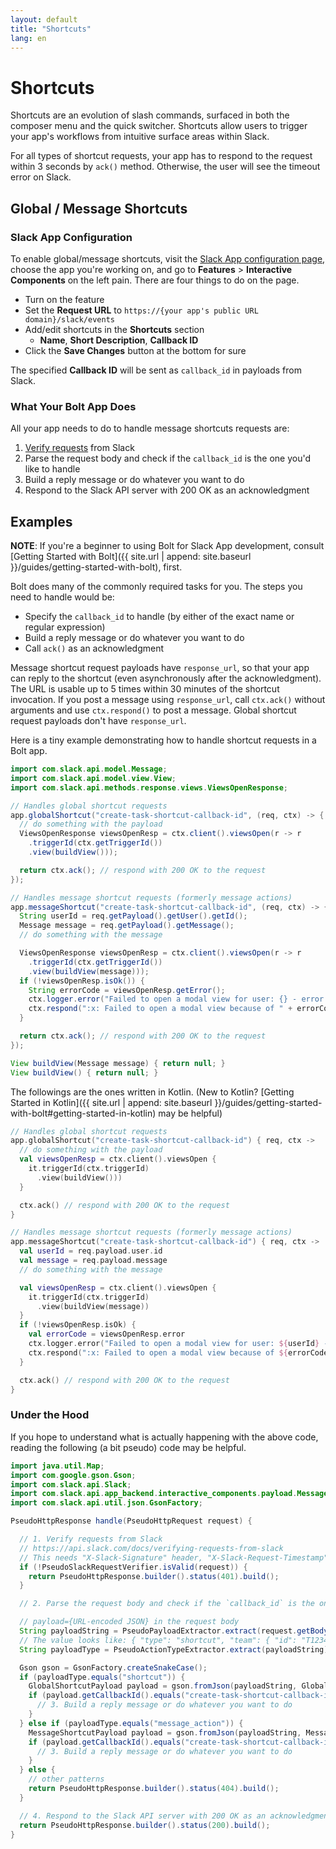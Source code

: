 ```yaml
---
layout: default
title: "Shortcuts"
lang: en
---
```


# Shortcuts

Shortcuts are an evolution of slash commands, surfaced in both the composer menu and the quick switcher. Shortcuts allow users to trigger your app's workflows from intuitive surface areas within Slack.

For all types of shortcut requests, your app has to respond to the request within 3 seconds by `ack()` method. Otherwise, the user will see the timeout error on Slack.

## Global / Message Shortcuts

### Slack App Configuration

To enable global/message shortcuts, visit the [Slack App configuration page](http://api.slack.com/apps), choose the app you're working on, and go to **Features** > **Interactive Components** on the left pain. There are four things to do on the page.

* Turn on the feature
* Set the **Request URL** to `https://{your app's public URL domain}/slack/events`
* Add/edit shortcuts in the **Shortcuts** section
  * **Name**, **Short Description**, **Callback ID**
* Click the **Save Changes** button at the bottom for sure

The specified **Callback ID** will be sent as `callback_id` in payloads from Slack.

### What Your Bolt App Does

All your app needs to do to handle message shortcuts requests are:

1. [Verify requests](https://api.slack.com/docs/verifying-requests-from-slack) from Slack
1. Parse the request body and check if the `callback_id` is the one you'd like to handle
1. Build a reply message or do whatever you want to do
1. Respond to the Slack API server with 200 OK as an acknowledgment

## Examples

**NOTE**: If you're a beginner to using Bolt for Slack App development, consult [Getting Started with Bolt]({{ site.url | append: site.baseurl }}/guides/getting-started-with-bolt), first.

Bolt does many of the commonly required tasks for you. The steps you need to handle would be:

* Specify the `callback_id` to handle (by either of the exact name or regular expression)
* Build a reply message or do whatever you want to do
* Call `ack()` as an acknowledgment

Message shortcut request payloads have `response_url`, so that your app can reply to the shortcut (even asynchronously after the acknowledgment). The URL is usable up to 5 times within 30 minutes of the shortcut invocation. If you post a message using `response_url`, call `ctx.ack()` without arguments and use `ctx.respond()` to post a message. Global shortcut request payloads don't have `response_url`.

Here is a tiny example demonstrating how to handle shortcut requests in a Bolt app.

```java
import com.slack.api.model.Message;
import com.slack.api.model.view.View;
import com.slack.api.methods.response.views.ViewsOpenResponse;

// Handles global shortcut requests
app.globalShortcut("create-task-shortcut-callback-id", (req, ctx) -> {
  // do something with the payload
  ViewsOpenResponse viewsOpenResp = ctx.client().viewsOpen(r -> r
    .triggerId(ctx.getTriggerId())
    .view(buildView()));

  return ctx.ack(); // respond with 200 OK to the request
});

// Handles message shortcut requests (formerly message actions)
app.messageShortcut("create-task-shortcut-callback-id", (req, ctx) -> {
  String userId = req.getPayload().getUser().getId();
  Message message = req.getPayload().getMessage();
  // do something with the message

  ViewsOpenResponse viewsOpenResp = ctx.client().viewsOpen(r -> r
    .triggerId(ctx.getTriggerId())
    .view(buildView(message)));
  if (!viewsOpenResp.isOk()) {
    String errorCode = viewsOpenResp.getError();
    ctx.logger.error("Failed to open a modal view for user: {} - error: {}", userId, errorCode);
    ctx.respond(":x: Failed to open a modal view because of " + errorCode);
  }

  return ctx.ack(); // respond with 200 OK to the request
});

View buildView(Message message) { return null; }
View buildView() { return null; }
```

The followings are the ones written in Kotlin. (New to Kotlin? [Getting Started in Kotlin]({{ site.url | append: site.baseurl }}/guides/getting-started-with-bolt#getting-started-in-kotlin) may be helpful)

```kotlin
// Handles global shortcut requests
app.globalShortcut("create-task-shortcut-callback-id") { req, ctx -> 
  // do something with the payload
  val viewsOpenResp = ctx.client().viewsOpen {
    it.triggerId(ctx.triggerId)
      .view(buildView()))
  }

  ctx.ack() // respond with 200 OK to the request
}

// Handles message shortcut requests (formerly message actions)
app.messageShortcut("create-task-shortcut-callback-id") { req, ctx ->
  val userId = req.payload.user.id
  val message = req.payload.message
  // do something with the message

  val viewsOpenResp = ctx.client().viewsOpen {
    it.triggerId(ctx.triggerId)
      .view(buildView(message))
  }
  if (!viewsOpenResp.isOk) {
    val errorCode = viewsOpenResp.error
    ctx.logger.error("Failed to open a modal view for user: ${userId} - error: ${errorCode}")
    ctx.respond(":x: Failed to open a modal view because of ${errorCode}")
  }

  ctx.ack() // respond with 200 OK to the request
}
```

### Under the Hood

If you hope to understand what is actually happening with the above code, reading the following (a bit pseudo) code may be helpful.

```java
import java.util.Map;
import com.google.gson.Gson;
import com.slack.api.Slack;
import com.slack.api.app_backend.interactive_components.payload.MessageShortcutPayload;
import com.slack.api.util.json.GsonFactory;

PseudoHttpResponse handle(PseudoHttpRequest request) {

  // 1. Verify requests from Slack
  // https://api.slack.com/docs/verifying-requests-from-slack
  // This needs "X-Slack-Signature" header, "X-Slack-Request-Timestamp" header, and raw request body
  if (!PseudoSlackRequestVerifier.isValid(request)) {
    return PseudoHttpResponse.builder().status(401).build();
  }

  // 2. Parse the request body and check if the `callback_id` is the one you'd like to handle

  // payload={URL-encoded JSON} in the request body
  String payloadString = PseudoPayloadExtractor.extract(request.getBodyAsString());
  // The value looks like: { "type": "shortcut", "team": { "id": "T1234567", ... 
  String payloadType = PseudoActionTypeExtractor.extract(payloadString);

  Gson gson = GsonFactory.createSnakeCase();
  if (payloadType.equals("shortcut")) {
    GlobalShortcutPayload payload = gson.fromJson(payloadString, GlobalShortcutPayload.class);
    if (payload.getCallbackId().equals("create-task-shortcut-callback-id")) {
      // 3. Build a reply message or do whatever you want to do
    }
  } else if (payloadType.equals("message_action")) {
    MessageShortcutPayload payload = gson.fromJson(payloadString, MessageShortcutPayload.class);
    if (payload.getCallbackId().equals("create-task-shortcut-callback-id")) {
      // 3. Build a reply message or do whatever you want to do
    }
  } else {
    // other patterns
    return PseudoHttpResponse.builder().status(404).build();
  }

  // 4. Respond to the Slack API server with 200 OK as an acknowledgment
  return PseudoHttpResponse.builder().status(200).build();
}
```
